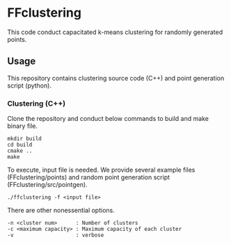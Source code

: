 # FFclustering

This code conduct capacitated k-means clustering for randomly generated points.

## Usage

This repository contains clustering source code (C++) and point generation script (python).

### Clustering (C++)
Clone the repository and conduct below commands to build and make binary file.
```
mkdir build
cd build
cmake ..
make
```
To execute, input file is needed. We provide several example files (FFclustering/points) and random point generation script (FFclustering/src/pointgen).

```
./ffclustering -f <input file>
```

There are other nonessential options.
```
-n <cluster num>      : Number of clusters
-c <maximum capacity> : Maximum capacity of each cluster
-v                    : verbose
```
